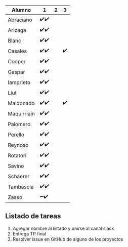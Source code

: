 
|Alumno|1|2|3|
|---|---|---|---|
|Abraciano| :heavy_check_mark::heavy_check_mark:|||
|Arizaga| :heavy_check_mark::heavy_check_mark:|||
|Blanc|:heavy_check_mark::heavy_check_mark:|||
|Casales|:heavy_check_mark::heavy_check_mark:||:heavy_check_mark:|
|Cooper|:heavy_check_mark::heavy_check_mark: |||
|Gaspar|:heavy_check_mark::heavy_check_mark:|||
|Iamprieto|:heavy_check_mark::heavy_check_mark: |||
|Liut| :heavy_check_mark::heavy_check_mark: |||
|Maldonado|:heavy_check_mark::heavy_check_mark:||:heavy_check_mark:|
|Maquirriain|:heavy_check_mark::heavy_check_mark:|||
|Palomero|:heavy_check_mark::heavy_check_mark:|||
|Perello|:heavy_check_mark::heavy_check_mark:|||
|Reynoso|:heavy_check_mark::heavy_check_mark:|||
|Rotatori|:heavy_check_mark::heavy_check_mark:|||
|Savino|:heavy_check_mark::heavy_check_mark:|||
|Schaerer|:heavy_check_mark::heavy_check_mark:|||
|Tambascia|:heavy_check_mark::heavy_check_mark:|||
|Zasso|:heavy_minus_sign::heavy_check_mark:|||

## Listado de tareas
1) Agregar nombre al listado y unirse al canal slack
2) Entrega TP final
3) Resolver issue en GitHub de alguno de los proyectos
